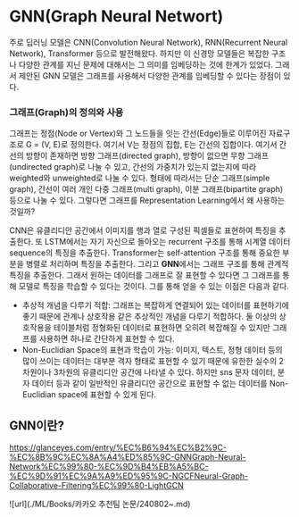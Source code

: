 # GNN(Graph Neural Networt)
주로 딥러닝 모델은 CNN(Convolution Neural Network), RNN(Recurrent Neural Network), Transformer 등으로 발전해왔다. 하지만 이 신경망 모델들은 복잡한 구조나 다양한 관계를 지닌 문제에 대해서는 그 의미를 임베딩하는 것에 한계가 있었다. 그래서 제안된 GNN 모델은 그래프를 사용해서 다양한 관계를 임베딩할 수 있다는 장점이 있다. 

### 그래프(Graph)의 정의와 사용
그래프는 정점(Node or Vertex)와 그 노드들을 잇는 간선(Edge)들로 이루어진 자료구조로 G = (V, E)로 정의한다. 여기서 V는 정점의 집합, E는 간선의 집합이다. 여기서 간선의 방향이 존재하면 방향 그래프(directed graph), 방향이 없으면 무향 그래프(undirected graph)로 나눌 수 있고, 간선의 가중치가 있는지 없는지에 따라 weighted와 unweighted로 나눌 수 있다. 형태에 따라서는 단순 그래프(simple graph), 간선이 여러 개인 다중 그래프(multi graph), 이분 그래프(bipartite graph) 등으로 나눌 수 있다. 그렇다면 그래프를 Representation Learning에서 왜 사용하는 것일까?    

CNN은 유클리디안 공간에서 이미지를 행과 열로 구성된 픽셀들로 표현하여 특징을 추출한다. 또 LSTM에서는 자기 자신으로 돌아오는 recurrent 구조를 통해 시계열 데이터 sequence의 특징을 추출한다. Transformer는 self-attention 구조를 통해 중요한 부분을 병렬로 처리하며 특징을 추출한다. 그리고 **GNN**에서는 그래프 구조를 통해 관계적 특징을 추출한다. 그래서 원하는 데이터를 그래프로 잘 표현할 수 있다면 그 그래프를 통해 모델로 특징을 학습할 수 있다는 것이다. 그를 통해 얻을 수 있는 이점은 다음과 같다.
- 추상적 개념을 다루기 적합: 그래프는 복잡하게 연결되어 있는 데이터를 표현하기에 좋기 때문에 관계나 상호작용 같은 추상적인 개념을 다루기 적합하다. 둘 이상의 상호작용을 테이블처럼 정형화된 데이터로 표현하면 오히려 복잡해질 수 있지만 그래프를 사용하면 하나로 간단하게 표현할 수 있다.
- Non-Euclidian Space의 표현과 학습이 가능: 이미지, 텍스트, 정형 데이터 등의 많이 쓰이는 데이터는 대부분 격자 형태로 표현할 수 있기 때문에 유한한 실수의 2차원이나 3차원의 유클리디안 공간에 나타낼 수 있다. 하지만 sns 문자 데이터, 분자 데이터 등과 같이 일반적인 유클리디안 공간으로 표현할 수 없는 데이터를 Non-Euclidian space에 표현할 수 있게 된다.

## GNN이란?
https://glanceyes.com/entry/%EC%B6%94%EC%B2%9C-%EC%8B%9C%EC%8A%A4%ED%85%9C-GNNGraph-Neural-Network%EC%99%80-%EC%9D%B4%EB%A5%BC-%EC%9D%91%EC%9A%A9%ED%95%9C-NGCFNeural-Graph-Collaborative-Filtering%EC%99%80-LightGCN


![url](./ML/Books/카카오 추천팀 논문/240802~.md)